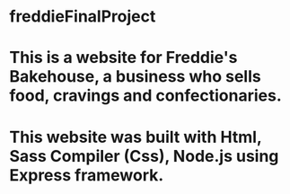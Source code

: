 # freddieFinalProject
# This is a website for Freddie's Bakehouse, a business who sells food, cravings and confectionaries.
# This website was built with Html, Sass Compiler (Css), Node.js using Express framework.
